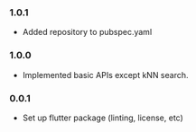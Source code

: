 ### 1.0.1
* Added repository to pubspec.yaml

### 1.0.0
* Implemented basic APIs except kNN search.

### 0.0.1
* Set up flutter package (linting, license, etc)
